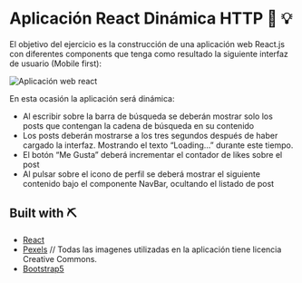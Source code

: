 # Aplicación React Dinámica HTTP 🔗 💡

El objetivo del ejercicio es la construcción de una aplicación web React.js con diferentes components que 
tenga como resultado la siguiente interfaz de usuario (Mobile first):

![Aplicación web react](https://i.imgur.com/Yf8WuIJ.jpg)


En esta ocasión la aplicación será dinámica:
- Al escribir sobre la barra de búsqueda se deberán mostrar solo los posts que contengan la cadena 
de búsqueda en su contenido
- Los posts deberán mostrarse a los tres segundos después de haber cargado la interfaz. Mostrando 
el texto “Loading…” durante este tiempo.
- El botón “Me Gusta” deberá incrementar el contador de likes sobre el post
- Al pulsar sobre el icono de perfil se deberá mostrar el siguiente contenido bajo el componente 
NavBar, ocultando el listado de post

## Built with ⛏
- [React](https://es.reactjs.org/)
- [Pexels](https://pexels.com/) // Todas las imagenes utilizadas en la aplicación tiene licencia Creative Commons.
- [Bootstrap5](https://https://getbootstrap.com/)
